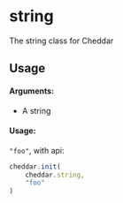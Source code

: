 # string

The string class for Cheddar

## Usage
#### Arguments:
 - A string

#### Usage:
`"foo"`, with api:
```js
cheddar.init(
    cheddar.string,
    "foo"
)
```
